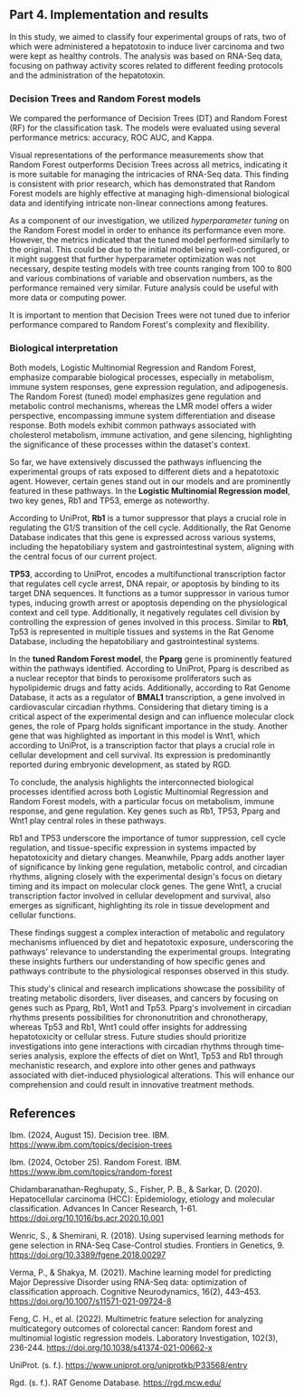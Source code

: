 ## **Part 4. Implementation and results**

In this study, we aimed to classify four experimental groups of rats, two of which were administered a hepatotoxin to induce liver carcinoma and two were kept as healthy controls. The analysis was based on RNA-Seq data, focusing on pathway activity scores related to different feeding protocols and the administration of the hepatotoxin.

### **Decision Trees and Random Forest models**

We compared  the performance of Decision Trees (DT) and Random Forest (RF) for the classification task. The models were evaluated using several performance metrics: accuracy, ROC AUC, and Kappa.

Visual representations of the performance measurements show that Random Forest outperforms Decision Trees across all metrics, indicating it is more suitable for managing the intricacies of RNA-Seq data. This finding is consistent with prior research, which has demonstrated that Random Forest models are highly effective at managing high-dimensional biological data and identifying intricate non-linear connections among features. 

As a component of our investigation, we utilized *hyperparameter tuning* on the Random Forest model in order to enhance its performance even more. However, the metrics indicated that the tuned model performed similarly to the original. This could be due to the initial model being well-configured, or it might suggest that further hyperparameter optimization was not necessary, despite testing models with tree counts ranging from 100 to 800 and various combinations of variable and observation numbers, as the performance remained very similar. Future analysis could be useful with more data or computing power.

It is important to mention that Decision Trees were not tuned due to inferior performance compared to Random Forest's complexity and flexibility.

### **Biological interpretation**

Both models, Logistic Multinomial Regression and Random Forest, emphasize comparable biological processes, especially in metabolism, immune system responses, gene expression regulation, and adipogenesis. The Random Forest (tuned) model emphasizes gene regulation and metabolic control mechanisms, whereas the LMR model offers a wider perspective, encompassing immune system differentiation and disease response. Both models exhibit common pathways associated with cholesterol metabolism, immune activation, and gene silencing, highlighting the significance of these processes within the dataset's context.

So far, we have extensively discussed the pathways influencing the experimental groups of rats exposed to different diets and a hepatotoxic agent. However, certain genes stand out in our models and are prominently featured in these pathways. In the **Logistic Multinomial Regression model**, two key genes, Rb1 and TP53, emerge as noteworthy.

According to UniProt, **Rb1** is a tumor suppressor that plays a crucial role in regulating the G1/S transition of the cell cycle. Additionally, the Rat Genome Database indicates that this gene is expressed across various systems, including the hepatobiliary system and gastrointestinal system, aligning with the central focus of our current project.

**TP53**, according to UniProt, encodes a multifunctional transcription factor that regulates cell cycle arrest, DNA repair, or apoptosis by binding to its target DNA sequences. It functions as a tumor suppressor in various tumor types, inducing growth arrest or apoptosis depending on the physiological context and cell type. Additionally, it negatively regulates cell division by controlling the expression of genes involved in this process. Similar to **Rb1**, Tp53 is represented in multiple tissues and systems in the Rat Genome Database, including the hepatobiliary and gastrointestinal systems.

In the **tuned Random Forest model**, the **Pparg** gene is prominently featured within the pathways identified. According to UniProt, Pparg is described as a nuclear receptor that binds to peroxisome proliferators such as hypolipidemic drugs and fatty acids. Additionally, according to Rat Genome Database, it acts as a regulator of **BMAL1** transcription, a gene involved in cardiovascular circadian rhythms. Considering that dietary timing is a critical aspect of the experimental design and can influence molecular clock genes, the role of Pparg holds significant importance in the study.
Another gene that was highlighted as important in this model is Wnt1, which according to UniProt, is a transcription factor that plays a crucial role in cellular development and cell survival. Its expression is predominantly reported during embryonic development, as stated by RGD.

To conclude, the analysis highlights the interconnected biological processes identified across both Logistic Multinomial Regression and Random Forest models, with a particular focus on metabolism, immune response, and gene regulation. Key genes such as Rb1, TP53, Pparg and Wnt1 play central roles in these pathways.

Rb1 and TP53 underscore the importance of tumor suppression, cell cycle regulation, and tissue-specific expression in systems impacted by hepatotoxicity and dietary changes. Meanwhile, Pparg adds another layer of significance by linking gene regulation, metabolic control, and circadian rhythms, aligning closely with the experimental design's focus on dietary timing and its impact on molecular clock genes. The gene Wnt1, a crucial transcription factor involved in cellular development and survival, also emerges as significant, highlighting its role in tissue development and cellular functions.

These findings suggest a complex interaction of metabolic and regulatory mechanisms influenced by diet and hepatotoxic exposure, underscoring the pathways' relevance to understanding the experimental groups. Integrating these insights furthers our understanding of how specific genes and pathways contribute to the physiological responses observed in this study.

This study's clinical and research implications showcase the possibility of treating metabolic disorders, liver diseases, and cancers by focusing on genes such as Pparg, Rb1, Wnt1 and Tp53. Pparg's involvement in circadian rhythms presents possibilities for chrononutrition and chronotherapy, whereas Tp53 and Rb1, Wnt1 could offer insights for addressing hepatotoxicity or cellular stress. Future studies should prioritize investigations into gene interactions with circadian rhythms through time-series analysis, explore the effects of diet on Wnt1, Tp53 and Rb1 through mechanistic research, and explore into other genes and pathways associated with diet-induced physiological alterations. This will enhance our comprehension and could result in innovative treatment methods. 


## **References**

Ibm. (2024, August 15). Decision tree. IBM. https://www.ibm.com/topics/decision-trees

Ibm. (2024, October 25). Random Forest. IBM. https://www.ibm.com/topics/random-forest

Chidambaranathan-Reghupaty, S., Fisher, P. B., & Sarkar, D. (2020). Hepatocellular carcinoma (HCC): Epidemiology, etiology and molecular classification. Advances In Cancer Research, 1-61. https://doi.org/10.1016/bs.acr.2020.10.001

Wenric, S., & Shemirani, R. (2018). Using supervised learning methods for gene selection in RNA-Seq Case-Control studies. Frontiers in Genetics, 9. https://doi.org/10.3389/fgene.2018.00297

Verma, P., & Shakya, M. (2021). Machine learning model for predicting Major Depressive Disorder using RNA-Seq data: optimization of classification approach. Cognitive Neurodynamics, 16(2), 443–453. https://doi.org/10.1007/s11571-021-09724-8

Feng, C. H., et al. (2022). Multimetric feature selection for analyzing multicategory outcomes of colorectal cancer: Random forest and multinomial logistic regression models. Laboratory Investigation, 102(3), 236-244. https://doi.org/10.1038/s41374-021-00662-x

UniProt. (s. f.). https://www.uniprot.org/uniprotkb/P33568/entry

Rgd. (s. f.). RAT Genome Database. https://rgd.mcw.edu/
